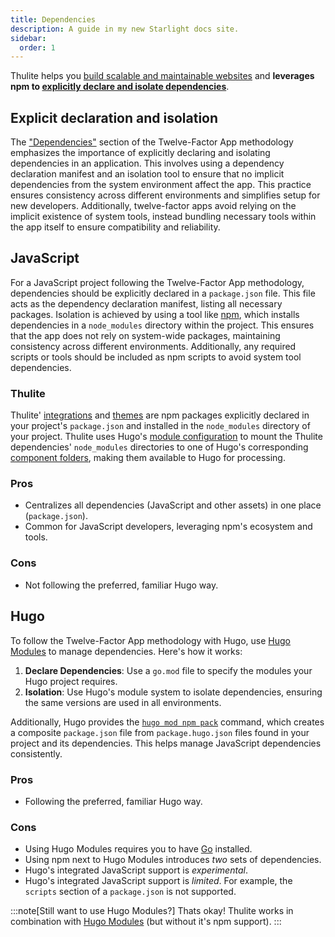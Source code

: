 ```yaml
---
title: Dependencies
description: A guide in my new Starlight docs site.
sidebar:
  order: 1
---
```


Thulite helps you [build scalable and maintainable websites](/concepts/why-thulite/#solid-architecture) and __leverages npm to [explicitly declare and isolate dependencies](https://12factor.net/dependencies)__.

## Explicit declaration and isolation

The ["Dependencies"](https://12factor.net/dependencies) section of the Twelve-Factor App methodology emphasizes the importance of explicitly declaring and isolating dependencies in an application. This involves using a dependency declaration manifest and an isolation tool to ensure that no implicit dependencies from the system environment affect the app. This practice ensures consistency across different environments and simplifies setup for new developers. Additionally, twelve-factor apps avoid relying on the implicit existence of system tools, instead bundling necessary tools within the app itself to ensure compatibility and reliability.

## JavaScript

For a JavaScript project following the Twelve-Factor App methodology, dependencies should be explicitly declared in a `package.json` file. This file acts as the dependency declaration manifest, listing all necessary packages. Isolation is achieved by using a tool like [npm](https://www.npmjs.com/), which installs dependencies in a `node_modules` directory within the project. This ensures that the app does not rely on system-wide packages, maintaining consistency across different environments. Additionally, any required scripts or tools should be included as npm scripts to avoid system tool dependencies.

### Thulite

Thulite' [integrations](/guides/integrations/) and [themes](/guides/themes/) are npm packages explicitly declared in your project's `package.json` and installed in the `node_modules` directory of your project. Thulite uses Hugo's [module configuration](https://gohugo.io/hugo-modules/configuration/#module-configuration-mounts) to mount the Thulite dependencies' `node_modules` directories to one of Hugo's corresponding [component folders](https://gohugo.io/getting-started/directory-structure/#directories), making them available to Hugo for processing.

### Pros

- Centralizes all dependencies (JavaScript and other assets) in one place (`package.json`).
- Common for JavaScript developers, leveraging npm's ecosystem and tools.


### Cons

- Not following the preferred, familiar Hugo way.

## Hugo

To follow the Twelve-Factor App methodology with Hugo, use [Hugo Modules](https://gohugo.io/hugo-modules/use-modules/) to manage dependencies. Here's how it works:

1. __Declare Dependencies__: Use a `go.mod` file to specify the modules your Hugo project requires.
2. __Isolation__: Use Hugo's module system to isolate dependencies, ensuring the same versions are used in all environments.

Additionally, Hugo provides the [`hugo mod npm pack`](https://gohugo.io/commands/hugo_mod_npm_pack/) command, which creates a composite `package.json` file from `package.hugo.json` files found in your project and its dependencies. This helps manage JavaScript dependencies consistently.

### Pros

- Following the preferred, familiar Hugo way.

### Cons

- Using Hugo Modules requires you to have [Go](https://go.dev/dl/) installed.
- Using npm next to Hugo Modules introduces _two_ sets of dependencies.
- Hugo's integrated JavaScript support is _experimental_.
- Hugo's integrated JavaScript support is _limited_. For example, the `scripts` section of a `package.json` is not supported.

:::note[Still want to use Hugo Modules?]
 Thats okay! Thulite works in combination with [Hugo Modules](https://gohugo.io/hugo-modules/) (but without it's npm support).
:::

